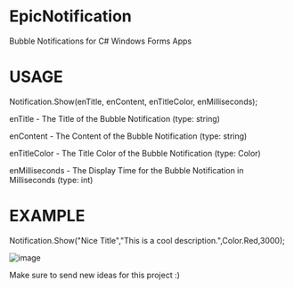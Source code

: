 # EpicNotification
Bubble Notifications for C# Windows Forms Apps

# USAGE
Notification.Show(enTitle, enContent, enTitleColor, enMilliseconds);

enTitle - The Title of the Bubble Notification (type: string)

enContent - The Content of the Bubble Notification (type: string)

enTitleColor - The Title Color of the Bubble Notification (type: Color)

enMilliseconds - The Display Time for the Bubble Notification in Milliseconds (type: int)


# EXAMPLE
Notification.Show("Nice Title","This is a cool description.",Color.Red,3000);

![image](https://epify.net/images/EpicNotification-Example.PNG)



Make sure to send new ideas for this project :)
